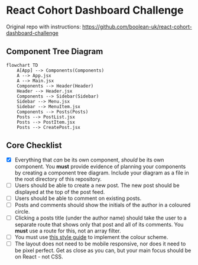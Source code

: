 # React Cohort Dashboard Challenge
Original repo with instructions: https://github.com/boolean-uk/react-cohort-dashboard-challenge

## Component Tree Diagram
```mermaid
flowchart TD
    A[App] --> Components(Components)
    A --> App.jsx
    A --> Main.jsx
    Components --> Header(Header)
    Header --> Header.jsx
    Components --> Sidebar(Sidebar)
    Sidebar --> Menu.jsx
    Sidebar --> MenuItem.jsx
    Components --> Posts(Posts)
    Posts --> PostList.jsx
    Posts --> PostItem.jsx
    Posts --> CreatePost.jsx
```

## Core Checklist
- [x] Everything that *can* be its own component, *should* be its own component. You **must** provide evidence of planning your components by creating a component tree diagram. Include your diagram as a file in the root directory of this repository.
- [ ] Users should be able to create a new post. The new post should be displayed at the top of the post feed.
- [ ] Users should be able to comment on existing posts.
- [ ] Posts and comments should show the initials of the author in a coloured circle.
- [ ] Clicking a posts title (under the author name) should take the user to a separate route that shows only that post and all of its comments. You **must** use a route for this, not an array filter.
- [ ] You must use [this style guide](./STYLE_GUIDE.md) to implement the colour scheme.
- [ ] The layout does not need to be mobile responsive, nor does it need to be pixel perfect. Get as close as you can, but your main focus should be on React - not CSS.
